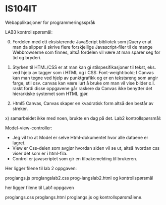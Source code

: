IS104IT
=======

Webapplikasjoner for programmeringsspråk

LAB3 kontrollspørsmål:

0) Fordelen med ett eksisterende JavaScript bibliotek som jQuery er at man da slipper å skrive flere forskjellige Javascript-filer til de mange Webbrowserne som finnes, altså fordelen vil være at man sparer seg for tid og bryderi.

1) Styrken til HTML/CSS er at man kan gi stilspesifikasjoner til tekst, eks. ved hjelp av tagger som <b></b> i HTML og i CSS: Font-weight:bold; 
I Canvas kan man tegne ved hjelp av punktgrafikk og er en tekstsreng som angir farge, stil osv. canvas kan være lurt å bruke om man vil vise bilder o.l. raskt fordi disse oppgavene går raskere da Canvas ikke benytter det hierarkiske systemet som HTML gjør.

2) Html5 Canvas, Canvas skaper en kvadratisk form altså den består av streker.

x) samarbeidet ikke med noen, brukte en dag på det.
Lab2 kontrollspørsmål:

Model-view-controller:

- Jeg vil tro at Model er selve Html-dokumentet hvor alle dataene er lagret.
- View er Css-delen som avgjør hvordan siden vil se ut, altså hvordan css viser det som er i html-fila.
- Control er javascriptet som gir en tilbakemelding til brukeren.

Her ligger filene til lab 2 oppgaven:

proglangs.js
proglangslab2.css
prog-langslab2.html
og kontrollspørsmål

her ligger filene til Lab1 oppgaven 

proglangs.css
proglangs.html
proglangs.js
og kontrollspørsmålene.
